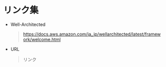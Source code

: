 # リンク集
* Well-Architected
  > https://docs.aws.amazon.com/ja_jp/wellarchitected/latest/framework/welcome.html

* URL
  > リンク